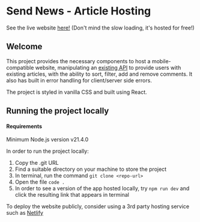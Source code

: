 # Send News - Article Hosting
See the live website [here!](https://tommysarticles.netlify.app/) 
(Don't mind the slow loading, it's hosted for free!)

## Welcome
This project provides the necessary components to host a mobile-compatible website, manipulating an [existing API](https://github.com/tyoung1738/nc-news-api) to provide users with existing articles, with the ability to sort, filter, add and remove comments. It also has built in error handling for client/server side errors. 

The project is styled in vanilla CSS and built using React. 

## Running the project locally

#### Requirements
Minimum Node.js version v21.4.0

In order to run the project locally:
1. Copy the .git URL
2. Find a suitable directory on your machine to store the project
3. In terminal, run the command ```git clone <repo-url>```
4. Open the file ```code .```
5. In order to see a version of the app hosted locally, try ```npm run dev``` and click the resulting link that appears in terminal

To deploy the website publicly, consider using a 3rd party hosting service such as [Netlify](https://docs.netlify.com/welcome/add-new-site/) 



